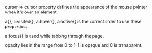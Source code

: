 cursor => cursor property defines the appearance of the mouse pointer when it's over an element.

a{}, a:visited{}, a:hover{}, a:active{} is the correct order to use these properties.

a:focus{} is used while tabbing through the page.

opacity lies in the range from 0 to 1. 1 is opaque and 0 is transparent.
